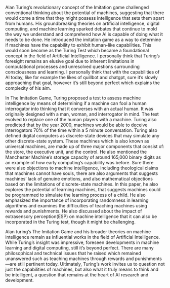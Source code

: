 Alan Turing’s revolutionary concept of the Imitation game challenged conventional thinking about the potential of machines, suggesting that there would come a time that they might possess intelligence that sets them apart from humans. His groundbreaking theories on artificial intelligence, digital computing, and machine learning sparked debates that continue to mold the way we understand and comprehend how AI is capable of doing what it needs to be done. He introduced the imitation game as a way to determine if machines have the capability to exhibit human-like capabilities. This would soon become as the Turing Test which became a foundational concept in the field of Artificial Intelligence. I personally think that Turing’s foresight remains an elusive goal due to inherent limitations in computational processes and unresolved questions surrounding consciousness and learning. I personally think that with the capabilities of AI today, like for example the likes of quillbot and chatgpt, sure it’s slowly approaching that goal, however it’s still beyond perfect which explains the complexity of his aim.

In The Imitation Game, Turing proposed a test to assess machine intelligence by means of determining if a machine can fool a human interrogator into thinking that it converses with an actual human. It was originally designed with a man, woman, and interrogator in mind. The test evolved to replace one of the human players with a machine. Turing also predicted that by the year 2000, machines would be able to deceive interrogators 70% of the time within a 5 minute conversation. Turing also defined digital computers as discrete-state devices that may simulate any other discrete-state system. These machines which is also known as universal machines, are made up of three major components that consist of: the store, the executive unit, and the control. He also mentioned the Manchester Machine’s storage capacity of around 165,000 binary digits as an example of how early computing’s capability was before. Sure there were also objections to machine intelligence, including theological claims that machines cannot have souls, there are also arguments that suggests machines’ lack of genuine emotions, and also mathematical objections based on the limitations of discrete-state machines. In this paper, he also explores the potential of learning machines, that suggests machines could be programmed to simulate the learning process of a child. He also emphasized the importance of incorporating randomness in learning algorithms and examines the difficulties of teaching machines using rewards and punishments. He also discussed about the impact of extrasensory perception(ESP) on machine intelligence that it can also be incorporated in the Turing test, though it might be challenging.

Alan turing’s The Imitation Game and his broader theories on machine intelligence remain as influential works in the field of Artificial Intelligence. While Turing’s insight was impressive, foreseen developments in machine learning and digital computing, still it’s beyond perfect. There are many philosophical and technical issues that he raised which remained unanswered such as teaching machines through rewards and punishments—are still pertinent today. Ultimately, Turing’s work invites us to question not just the capabilities of machines, but also what it truly means to think and be intelligent, a question that remains at the heart of AI research and development.
